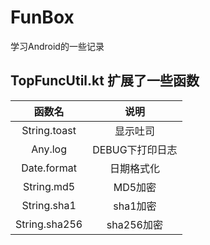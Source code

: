 # FunBox

学习Android的一些记录

## TopFuncUtil.kt 扩展了一些函数

| 函数名  | 说明 |
|:-:| :-: |
| String.toast | 显示吐司 |
| Any.log | DEBUG下打印日志 |
| Date.format | 日期格式化 |
| String.md5 | MD5加密 |
| String.sha1| sha1加密 |
| String.sha256| sha256加密 |